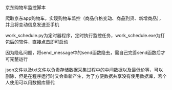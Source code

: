 京东购物车监控脚本

爬取京东app购物车，实现购物车监控（商品价格变动、商品到货、新增商品），并且将变动信息发送至手机

work_schedule.py为定时器程序，定时执行监控任务，work_schedule.exe为打包后的软件，直接点击即可启动

因为隐私问题，将send_message中的send函数隐去，需自己完善send函数后才可完整运行

json文件以及txt文件以负责存储数据采集过程中的中间数据以及最低价等，可以删除，但是在程序运行时又会重新产生，为了方便数据共享没有使用数据库，若个人使用可以用数据库替代